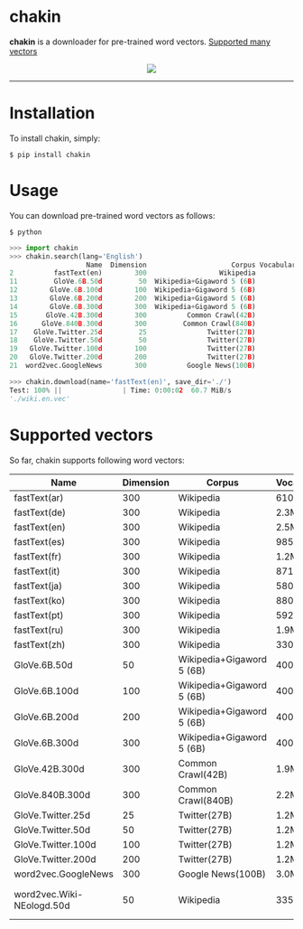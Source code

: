 # chakin
**chakin** is a downloader for pre-trained word vectors. [Supported many vectors](#supported-vectors)

<div align="center">
  <img src="https://github.com/chakki-works/chakin/blob/master/docs/top.jpg?raw=true"><br>
</div>

-----------------

<!--
Word vectors are very important for many natural language processing tasks such as document classification, 
named entity recognition, question answering and so on. 
In such tasks, you can use the pre-trained word vectors  many people have published.
But it is troublesome that you find and download them by yourself. 
**This library lets you download pre-trained word vectors without troublesome work.**
-->


# Installation
To install chakin, simply:

```shell
$ pip install chakin
```

# Usage
You can download pre-trained word vectors as follows:

```shell
$ python
```

```python
>>> import chakin
>>> chakin.search(lang='English')
                   Name  Dimension                     Corpus VocabularySize  
2          fastText(en)        300                  Wikipedia           2.5M   
11         GloVe.6B.50d         50  Wikipedia+Gigaword 5 (6B)           400K   
12        GloVe.6B.100d        100  Wikipedia+Gigaword 5 (6B)           400K   
13        GloVe.6B.200d        200  Wikipedia+Gigaword 5 (6B)           400K   
14        GloVe.6B.300d        300  Wikipedia+Gigaword 5 (6B)           400K   
15       GloVe.42B.300d        300          Common Crawl(42B)           1.9M   
16      GloVe.840B.300d        300         Common Crawl(840B)           2.2M   
17    GloVe.Twitter.25d         25               Twitter(27B)           1.2M   
18    GloVe.Twitter.50d         50               Twitter(27B)           1.2M   
19   GloVe.Twitter.100d        100               Twitter(27B)           1.2M   
20   GloVe.Twitter.200d        200               Twitter(27B)           1.2M   
21  word2vec.GoogleNews        300          Google News(100B)           3.0M 

>>> chakin.download(name='fastText(en)', save_dir='./')
Test: 100% ||               | Time: 0:00:02  60.7 MiB/s
'./wiki.en.vec'
```

# Supported vectors
So far, chakin supports following word vectors:

| Name                | Dimension | Corpus                    | VocabularySize | Method   | Language   |
|---------------------|-----------|---------------------------|----------------|----------|------------|
| fastText(ar)        | 300       | Wikipedia                 | 610K           | fastText | Arabic     |
| fastText(de)        | 300       | Wikipedia                 | 2.3M           | fastText | German     |
| fastText(en)        | 300       | Wikipedia                 | 2.5M           | fastText | English    |
| fastText(es)        | 300       | Wikipedia                 | 985K           | fastText | Spanish    |
| fastText(fr)        | 300       | Wikipedia                 | 1.2M           | fastText | French     |
| fastText(it)        | 300       | Wikipedia                 | 871K           | fastText | Italian    |
| fastText(ja)        | 300       | Wikipedia                 | 580K           | fastText | Japanese   |
| fastText(ko)        | 300       | Wikipedia                 | 880K           | fastText | Korean     |
| fastText(pt)        | 300       | Wikipedia                 | 592K           | fastText | Portuguese |
| fastText(ru)        | 300       | Wikipedia                 | 1.9M           | fastText | Russian    |
| fastText(zh)        | 300       | Wikipedia                 | 330K           | fastText | Chinese    |
| GloVe.6B.50d        | 50        | Wikipedia+Gigaword 5 (6B) | 400K           | GloVe    | English    |
| GloVe.6B.100d       | 100       | Wikipedia+Gigaword 5 (6B) | 400K           | GloVe    | English    |
| GloVe.6B.200d       | 200       | Wikipedia+Gigaword 5 (6B) | 400K           | GloVe    | English    |
| GloVe.6B.300d       | 300       | Wikipedia+Gigaword 5 (6B) | 400K           | GloVe    | English    |
| GloVe.42B.300d      | 300       | Common Crawl(42B)         | 1.9M           | GloVe    | English    |
| GloVe.840B.300d     | 300       | Common Crawl(840B)        | 2.2M           | GloVe    | English    |
| GloVe.Twitter.25d   | 25        | Twitter(27B)              | 1.2M           | GloVe    | English    |
| GloVe.Twitter.50d   | 50        | Twitter(27B)              | 1.2M           | GloVe    | English    |
| GloVe.Twitter.100d  | 100       | Twitter(27B)              | 1.2M           | GloVe    | English    |
| GloVe.Twitter.200d  | 200       | Twitter(27B)              | 1.2M           | GloVe    | English    |
| word2vec.GoogleNews | 300       | Google News(100B)         | 3.0M           | word2vec | English    |
| word2vec.Wiki-NEologd.50d | 50  | Wikipedia                 | 335K           | word2vec + NEologd | Japanese |

<!--
| Name                | Dimension | Corpus                    | VocabularySize | Method   | Language   | Author   | URL                                                                         | 
|---------------------|-----------|---------------------------|----------------|----------|------------|----------|-----------------------------------------------------------------------------| 
| fastText(ar)        | 300       | Wikipedia                 | 610K           | fastText | Arabic     | Facebook | [link](https://s3-us-west-1.amazonaws.com/fasttext-vectors/wiki.ar.vec)             | 
| fastText(de)        | 300       | Wikipedia                 | 2.3M           | fastText | German     | Facebook | [link](https://s3-us-west-1.amazonaws.com/fasttext-vectors/wiki.de.vec)             | 
| fastText(en)        | 300       | Wikipedia                 | 2.5M           | fastText | English    | Facebook | [link](https://s3-us-west-1.amazonaws.com/fasttext-vectors/wiki.en.vec)             | 
| fastText(es)        | 300       | Wikipedia                 | 985K           | fastText | Spanish    | Facebook | [link](https://s3-us-west-1.amazonaws.com/fasttext-vectors/wiki.es.vec)             | 
| fastText(fr)        | 300       | Wikipedia                 | 1.2M           | fastText | French     | Facebook | [link](https://s3-us-west-1.amazonaws.com/fasttext-vectors/wiki.fr.vec)             | 
| fastText(it)        | 300       | Wikipedia                 | 871K           | fastText | Italian    | Facebook | [link](https://s3-us-west-1.amazonaws.com/fasttext-vectors/wiki.it.vec)             | 
| fastText(ja)        | 300       | Wikipedia                 | 580K           | fastText | Japanese   | Facebook | [link](https://s3-us-west-1.amazonaws.com/fasttext-vectors/wiki.ja.vec)             | 
| fastText(ko)        | 300       | Wikipedia                 | 880K           | fastText | Korean     | Facebook | [link](https://s3-us-west-1.amazonaws.com/fasttext-vectors/wiki.ko.vec)             | 
| fastText(pt)        | 300       | Wikipedia                 | 592K           | fastText | Portuguese | Facebook | [link](https://s3-us-west-1.amazonaws.com/fasttext-vectors/wiki.pt.vec)             | 
| fastText(ru)        | 300       | Wikipedia                 | 1.9M           | fastText | Russian    | Facebook | [link](https://s3-us-west-1.amazonaws.com/fasttext-vectors/wiki.ru.vec)             | 
| fastText(zh)        | 300       | Wikipedia                 | 330K           | fastText | Chinese    | Facebook | [link](https://s3-us-west-1.amazonaws.com/fasttext-vectors/wiki.zh.vec)             | 
| GloVe.6B.50d        | 50        | Wikipedia+Gigaword 5 (6B) | 400K           | GloVe    | English    | Stanford | [link](http://nlp.stanford.edu/data/glove.6B.zip)                                   | 
| GloVe.6B.100d       | 100       | Wikipedia+Gigaword 5 (6B) | 400K           | GloVe    | English    | Stanford | [link](http://nlp.stanford.edu/data/glove.6B.zip)                                   | 
| GloVe.6B.200d       | 200       | Wikipedia+Gigaword 5 (6B) | 400K           | GloVe    | English    | Stanford | [link](http://nlp.stanford.edu/data/glove.6B.zip)                                   | 
| GloVe.6B.300d       | 300       | Wikipedia+Gigaword 5 (6B) | 400K           | GloVe    | English    | Stanford | [link](http://nlp.stanford.edu/data/glove.6B.zip)                                   | 
| GloVe.42B.300d      | 300       | Common Crawl(42B)         | 1.9M           | GloVe    | English    | Stanford | [link](http://nlp.stanford.edu/data/glove.42B.300d.zip)                             | 
| GloVe.840B.300d     | 300       | Common Crawl(840B)        | 2.2M           | GloVe    | English    | Stanford | [link](http://nlp.stanford.edu/data/glove.840B.300d.zip)                            | 
| GloVe.Twitter.25d   | 25        | Twitter(27B)              | 1.2M           | GloVe    | English    | Stanford | [link](http://nlp.stanford.edu/data/glove.twitter.27B.zip)                          | 
| GloVe.Twitter.50d   | 50        | Twitter(27B)              | 1.2M           | GloVe    | English    | Stanford | [link](http://nlp.stanford.edu/data/glove.twitter.27B.zip)                          | 
| GloVe.Twitter.100d  | 100       | Twitter(27B)              | 1.2M           | GloVe    | English    | Stanford | [link](http://nlp.stanford.edu/data/glove.twitter.27B.zip)                          | 
| GloVe.Twitter.200d  | 200       | Twitter(27B)              | 1.2M           | GloVe    | English    | Stanford | [link](http://nlp.stanford.edu/data/glove.twitter.27B.zip)                          | 
| word2vec.GoogleNews | 300       | Google News(100B)         | 3.0M           | word2vec | English    | Google   | [link](https://s3.amazonaws.com/mordecai-geo/GoogleNews-vectors-negative300.bin.gz) |
| word2vec.Wiki-NEologd.50d | 50  | Wikipedia                 | 335K           | word2vec + NEologd | Japanese | Shiroyagi Corporation | [link](http://public.shiroyagi.s3.amazonaws.com/latest-ja-word2vec-gensim-model.zip) |
-->